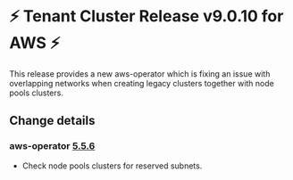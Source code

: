 # :zap: Tenant Cluster Release v9.0.10 for AWS :zap:

This release provides a new aws-operator which is fixing an issue with overlapping networks when creating legacy clusters together with node pools clusters.

## Change details

### aws-operator [5.5.6](https://github.com/giantswarm/aws-operator/releases/tag/v5.5.6)

- Check node pools clusters for reserved subnets.
